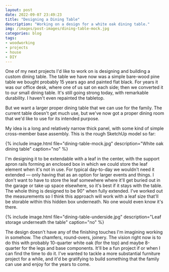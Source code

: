 ```yaml
---
layout: post
date: 2022-09-07 23:49:23
title: "Designing a Dining Table"
description: "Working on a design for a white oak dining table."
img: /images/post-images/dining-table-mock.jpg
categories: blog
tags:
- woodworking
- projects
- house
- DIY
---
```


One of my next projects I'd like to work on is designing and building a custom dining table. The table we have now was a simple bare-wood pine table we bought probably 15 years ago and painted flat black. For years it was our office desk, where one of us sat on each side; then we converted it to our small dining table. It's still going strong today, with remarkable durability. I haven't even repainted the tabletop.

But we want a larger proper dining table that we can use for the family. The current table doesn't get much use, but we've now got a proper dining room that we'd like to use for its intended purpose.

My idea is a long and relatively narrow thick panel, with some kind of simple cross-member base assembly. This is the rough SketchUp model so far:

{% include image.html file="dining-table-mock.jpg" description="White oak dining table" caption="no" %}

I'm designing it to be extendable with a leaf in the center, with the support apron rails forming an enclosed box in which we could store the leaf element when it's not in use. For typical day-to-day we wouldn't need it extended — only having that as an option for larger events and things. I don't want to have to store the leaf somewhere where it'll get buried out in the garage or take up space elsewhere, so it's best if it stays with the table. The whole thing is designed to be 90" when fully extended. I've worked out the measurements so I think this approach will work with a leaf size that'll be storable within this hidden box underneath. No one would even know it's there.

{% include image.html file="dining-table-underside.jpg" description="Leaf storage underneath the table" caption="no" %}

The design doesn't have any of the finishing touches I'm imagining working in somehow. The chamfers, round-overs, joinery. The vision right now is to do this with probably 10-quarter white oak (for the top) and maybe 8-quarter for the legs and base components. It'll be a fun project if or when I can find the time to do it. I've wanted to tackle a more substantial furniture project for a while, and it'd be gratifying to build something that the family can use and enjoy for the years to come.
